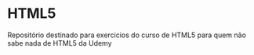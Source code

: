 # HTML5
Repositório destinado para exercicios do curso de HTML5 para quem não sabe nada de HTML5 da Udemy
